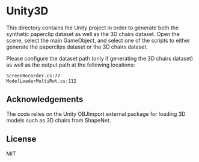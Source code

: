 # Unity3D

This directory contains the Unity project in order to generate both the synthetic paperclip dataset as well as the 3D chairs dataset.
Open the scene, select the main GameObject, and select one of the scripts to either generate the paperclips dataset or the 3D chairs dataset.

Please configure the dataset path (only if generating the 3D chairs dataset) as well as the output path at the following locations:
```
ScreenRecorder.cs:77
ModelLoaderMultiRot.cs:112
```

## Acknowledgements

The code relies on the Unity OBJImport external package for loading 3D models such as 3D chairs from ShapeNet.

## License

MIT
